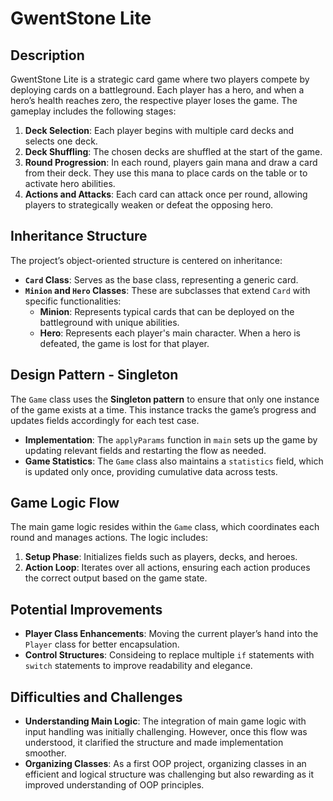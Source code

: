 # GwentStone Lite

## Description
GwentStone Lite is a strategic card game where two players compete by deploying cards on a battleground. Each player has a hero, and when a hero’s health reaches zero, the respective player loses the game. The gameplay includes the following stages:

1. **Deck Selection**: Each player begins with multiple card decks and selects one deck.
2. **Deck Shuffling**: The chosen decks are shuffled at the start of the game.
3. **Round Progression**: In each round, players gain mana and draw a card from their deck. They use this mana to place cards on the table or to activate hero abilities.
4. **Actions and Attacks**: Each card can attack once per round, allowing players to strategically weaken or defeat the opposing hero.

## Inheritance Structure

The project’s object-oriented structure is centered on inheritance:

- **`Card` Class**: Serves as the base class, representing a generic card.
- **`Minion` and `Hero` Classes**: These are subclasses that extend `Card` with specific functionalities:
  - **Minion**: Represents typical cards that can be deployed on the battleground with unique abilities.
  - **Hero**: Represents each player's main character. When a hero is defeated, the game is lost for that player.

## Design Pattern - Singleton

The `Game` class uses the **Singleton pattern** to ensure that only one instance of the game exists at a time. This instance tracks the game’s progress and updates fields accordingly for each test case.

- **Implementation**: The `applyParams` function in `main` sets up the game by updating relevant fields and restarting the flow as needed.
- **Game Statistics**: The `Game` class also maintains a `statistics` field, which is updated only once, providing cumulative data across tests.

## Game Logic Flow

The main game logic resides within the `Game` class, which coordinates each round and manages actions. The logic includes:

1. **Setup Phase**: Initializes fields such as players, decks, and heroes.
2. **Action Loop**: Iterates over all actions, ensuring each action produces the correct output based on the game state.

## Potential Improvements

- **Player Class Enhancements**: Moving the current player’s hand into the `Player` class for better encapsulation.
- **Control Structures**: Consideing to replace multiple `if` statements with `switch` statements to improve readability and elegance.

## Difficulties and Challenges

- **Understanding Main Logic**: The integration of main game logic with input handling was initially challenging. However, once this flow was understood, it clarified the structure and made implementation smoother.
- **Organizing Classes**: As a first OOP project, organizing classes in an efficient and logical structure was challenging but also rewarding as it improved understanding of OOP principles.
